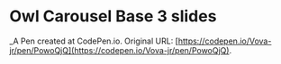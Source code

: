 # Owl Carousel Base 3 slides
 _A Pen created at CodePen.io. Original URL: [https://codepen.io/Vova-jr/pen/PowoQjQ](https://codepen.io/Vova-jr/pen/PowoQjQ).

 